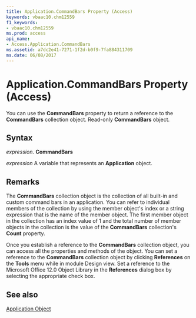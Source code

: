 ```yaml
---
title: Application.CommandBars Property (Access)
keywords: vbaac10.chm12559
f1_keywords:
- vbaac10.chm12559
ms.prod: access
api_name:
- Access.Application.CommandBars
ms.assetid: a7dc2e41-7271-1f2d-b0f9-7fa884311709
ms.date: 06/08/2017
---
```



# Application.CommandBars Property (Access)

You can use the  **CommandBars** property to return a reference to the **CommandBars** collection object. Read-only **CommandBars** object.


## Syntax

 _expression_. **CommandBars**

 _expression_ A variable that represents an **Application** object.


## Remarks

The  **CommandBars** collection object is the collection of all built-in and custom command bars in an application. You can refer to individual members of the collection by using the member object's index or a string expression that is the name of the member object. The first member object in the collection has an index value of 1 and the total number of member objects in the collection is the value of the **CommandBars** collection's **Count** property.

Once you establish a reference to the  **CommandBars** collection object, you can access all the properties and methods of the object. You can set a reference to the **CommandBars** collection object by clicking **References** on the **Tools** menu while in module Design view. Set a reference to the Microsoft Office 12.0 Object Library in the **References** dialog box by selecting the appropriate check box.


## See also


[Application Object](Access.Application.md)

